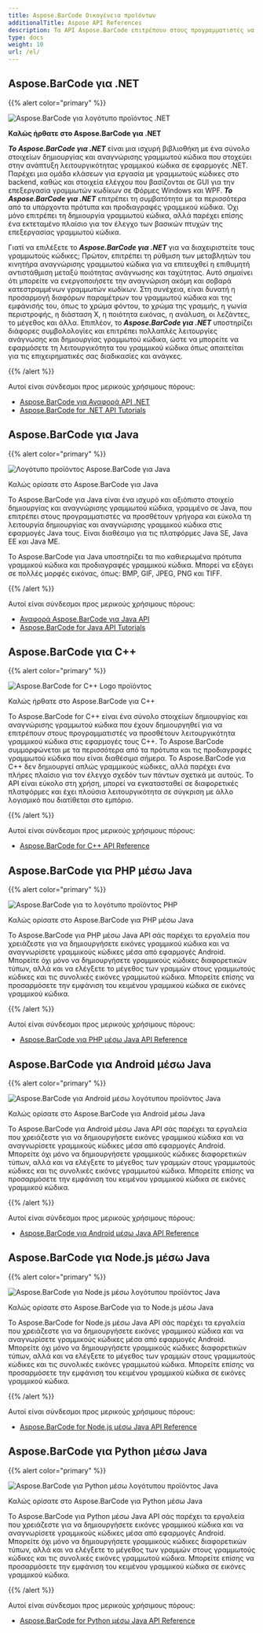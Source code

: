 ```yaml
---
title: Aspose.BarCode Οικογένεια προϊόντων
additionalTitle: Aspose API References
description: Τα API Aspose.BarCode επιτρέπουν στους προγραμματιστές να ελέγχουν και να χειρίζονται λειτουργίες σάρωσης γραμμωτού κώδικα, ανάγνωσης γραμμικού κώδικα και σάρωσης qr . Παρέχει μια ομάδα κλάσεων για εργασία με γραμμωτούς κώδικες στο backend, καθώς και στοιχεία ελέγχου που βασίζονται σε GUI για την επεξεργασία γραμμωτών κωδίκων. Διατίθεται δωρεάν έκδοση αξιολόγησης.
type: docs
weight: 10
url: /el/
---
```


## Aspose.BarCode για .NET

{{% alert color="primary" %}} 

![Aspose.BarCode για λογότυπο προϊόντος .NET](../home_1.png)

**Καλώς ήρθατε στο Aspose.BarCode για .NET**

***Το Aspose.BarCode για .NET*** είναι μια ισχυρή βιβλιοθήκη με ένα σύνολο στοιχείων δημιουργίας και αναγνώρισης γραμμωτού κώδικα που στοχεύει στην ανάπτυξη λειτουργικότητας γραμμικού κώδικα σε εφαρμογές .NET. Παρέχει μια ομάδα κλάσεων για εργασία με γραμμωτούς κώδικες στο backend, καθώς και στοιχεία ελέγχου που βασίζονται σε GUI για την επεξεργασία γραμμωτών κωδίκων σε Φόρμες Windows και WPF. ***Το Aspose.BarCode για .NET*** επιτρέπει τη συμβατότητα με τα περισσότερα από τα υπάρχοντα πρότυπα και προδιαγραφές γραμμικού κώδικα. Όχι μόνο επιτρέπει τη δημιουργία γραμμωτού κώδικα, αλλά παρέχει επίσης ένα εκτεταμένο πλαίσιο για τον έλεγχο των βασικών πτυχών της επεξεργασίας γραμμωτού κώδικα.

Γιατί να επιλέξετε το ***Aspose.BarCode για .NET*** για να διαχειριστείτε τους γραμμωτούς κώδικες; Πρώτον, επιτρέπει τη ρύθμιση των μεταβλητών του κινητήρα αναγνώρισης γραμμωτού κώδικα για να επιτευχθεί η επιθυμητή αντιστάθμιση μεταξύ ποιότητας ανάγνωσης και ταχύτητας. Αυτό σημαίνει ότι μπορείτε να ενεργοποιήσετε την αναγνώριση ακόμη και σοβαρά κατεστραμμένων γραμμωτών κωδίκων.
Στη συνέχεια, είναι δυνατή η προσαρμογή διαφόρων παραμέτρων του γραμμωτού κώδικα και της εμφάνισής του, όπως το χρώμα φόντου, το χρώμα της γραμμής, η γωνία περιστροφής, η διάσταση Χ, η ποιότητα εικόνας, η ανάλυση, οι λεζάντες, το μέγεθος και άλλα.
Επιπλέον, το ***Aspose.BarCode για .NET*** υποστηρίζει διάφορες συμβολολογίες και επιτρέπει πολλαπλές λειτουργίες ανάγνωσης και δημιουργίας γραμμωτού κώδικα, ώστε να μπορείτε να εφαρμόσετε τη λειτουργικότητα του γραμμικού κώδικα όπως απαιτείται για τις επιχειρηματικές σας διαδικασίες και ανάγκες.

{{% /alert %}} 

Αυτοί είναι σύνδεσμοι προς μερικούς χρήσιμους πόρους:
- [Aspose.BarCode για Αναφορά API .NET](/barcode/el/net/)
- [Aspose.BarCode for .NET API Tutorials](/tutorials/barcode/net/)


## Aspose.BarCode για Java

{{% alert color="primary" %}}

![Λογότυπο προϊόντος Aspose.BarCode για Java](../home_2.png)

Καλώς ορίσατε στο Aspose.BarCode για Java

Το Aspose.BarCode για Java είναι ένα ισχυρό και αξιόπιστο στοιχείο δημιουργίας και αναγνώρισης γραμμωτού κώδικα, γραμμένο σε Java, που επιτρέπει στους προγραμματιστές να προσθέτουν γρήγορα και εύκολα τη λειτουργία δημιουργίας και αναγνώρισης γραμμικού κώδικα στις εφαρμογές Java τους. Είναι διαθέσιμο για τις πλατφόρμες Java SE, Java EE και Java ME.

Το Aspose.BarCode για Java υποστηρίζει τα πιο καθιερωμένα πρότυπα γραμμικού κώδικα και προδιαγραφές γραμμικού κώδικα. Μπορεί να εξάγει σε πολλές μορφές εικόνας, όπως: BMP, GIF, JPEG, PNG και TIFF.

{{% /alert %}} 

Αυτοί είναι σύνδεσμοι προς μερικούς χρήσιμους πόρους:
- [Αναφορά Aspose.BarCode για Java API](/barcode/java/)
- [Aspose.BarCode for Java API Tutorials](/tutorials/barcode/java/)


## Aspose.BarCode για C++
{{% alert color="primary" %}}

![Aspose.BarCode for C++ Logo προϊόντος](../home_3.png)

Καλώς ήρθατε στο Aspose.BarCode για C++

Το Aspose.BarCode for C++ είναι ένα σύνολο στοιχείων δημιουργίας και αναγνώρισης γραμμωτού κώδικα που έχουν δημιουργηθεί για να επιτρέπουν στους προγραμματιστές να προσθέτουν λειτουργικότητα γραμμικού κώδικα στις εφαρμογές τους C++. Το Aspose.BarCode συμμορφώνεται με τα περισσότερα από τα πρότυπα και τις προδιαγραφές γραμμωτού κώδικα που είναι διαθέσιμα σήμερα. Το Aspose.BarCode για C++ δεν δημιουργεί απλώς γραμμικούς κώδικες, αλλά παρέχει ένα πλήρες πλαίσιο για τον έλεγχο σχεδόν των πάντων σχετικά με αυτούς. Το API είναι εύκολο στη χρήση, μπορεί να εγκατασταθεί σε διαφορετικές πλατφόρμες και έχει πλούσια λειτουργικότητα σε σύγκριση με άλλο λογισμικό που διατίθεται στο εμπόριο.

{{% /alert %}} 

Αυτοί είναι σύνδεσμοι προς μερικούς χρήσιμους πόρους:
- [Aspose.BarCode for C++ API Reference](/barcode/cpp/)

## Aspose.BarCode για PHP μέσω Java
{{% alert color="primary" %}}

![Aspose.BarCode για το λογότυπο προϊόντος PHP](../home_4.png)

Καλώς ορίσατε στο Aspose.BarCode για PHP μέσω Java

Το Aspose.BarCode για PHP μέσω Java API σάς παρέχει τα εργαλεία που χρειάζεστε για να δημιουργήσετε εικόνες γραμμικού κώδικα και να αναγνωρίσετε γραμμικούς κώδικες μέσα από εφαρμογές Android. Μπορείτε όχι μόνο να δημιουργήσετε γραμμικούς κώδικες διαφορετικών τύπων, αλλά και να ελέγξετε το μέγεθος των γραμμών στους γραμμωτούς κώδικες και τις συνολικές εικόνες γραμμωτού κώδικα. Μπορείτε επίσης να προσαρμόσετε την εμφάνιση του κειμένου γραμμικού κώδικα σε εικόνες γραμμικού κώδικα.

{{% /alert %}} 

Αυτοί είναι σύνδεσμοι προς μερικούς χρήσιμους πόρους:
- [Aspose.BarCode για PHP μέσω Java API Reference](/barcode/php/)


## Aspose.BarCode για Android μέσω Java
{{% alert color="primary" %}}

![Aspose.BarCode για Android μέσω λογότυπου προϊόντος Java](../home_5.png)

Καλώς ορίσατε στο Aspose.BarCode για Android μέσω Java

Το Aspose.BarCode για Android μέσω Java API σάς παρέχει τα εργαλεία που χρειάζεστε για να δημιουργήσετε εικόνες γραμμικού κώδικα και να αναγνωρίσετε γραμμικούς κώδικες μέσα από εφαρμογές Android. Μπορείτε όχι μόνο να δημιουργήσετε γραμμικούς κώδικες διαφορετικών τύπων, αλλά και να ελέγξετε το μέγεθος των γραμμών στους γραμμωτούς κώδικες και τις συνολικές εικόνες γραμμωτού κώδικα. Μπορείτε επίσης να προσαρμόσετε την εμφάνιση του κειμένου γραμμικού κώδικα σε εικόνες γραμμικού κώδικα.

{{% /alert %}} 

Αυτοί είναι σύνδεσμοι προς μερικούς χρήσιμους πόρους:

- [Aspose.BarCode για Android μέσω Java API Reference](/barcode/androidjava/)

## Aspose.BarCode για Node.js μέσω Java
{{% alert color="primary" %}}

![Aspose.BarCode για Node.js μέσω λογότυπου προϊόντος Java](../home_6.png)

Καλώς ορίσατε στο Aspose.BarCode για το Node.js μέσω Java

Το Aspose.BarCode for Node.js μέσω Java API σάς παρέχει τα εργαλεία που χρειάζεστε για να δημιουργήσετε εικόνες γραμμικού κώδικα και να αναγνωρίσετε γραμμικούς κώδικες μέσα από εφαρμογές Android. Μπορείτε όχι μόνο να δημιουργήσετε γραμμικούς κώδικες διαφορετικών τύπων, αλλά και να ελέγξετε το μέγεθος των γραμμών στους γραμμωτούς κώδικες και τις συνολικές εικόνες γραμμωτού κώδικα. Μπορείτε επίσης να προσαρμόσετε την εμφάνιση του κειμένου γραμμικού κώδικα σε εικόνες γραμμικού κώδικα.

{{% /alert %}} 

Αυτοί είναι σύνδεσμοι προς μερικούς χρήσιμους πόρους:
- [Aspose.BarCode for Node.js μέσω Java API Reference](/barcode/nodejs/)

## Aspose.BarCode για Python μέσω Java
{{% alert color="primary" %}}

![Aspose.BarCode για Python μέσω λογότυπου προϊόντος Java](../home_7.png)

Καλώς ορίσατε στο Aspose.BarCode για Python μέσω Java

Το Aspose.BarCode για Python μέσω Java API σάς παρέχει τα εργαλεία που χρειάζεστε για να δημιουργήσετε εικόνες γραμμικού κώδικα και να αναγνωρίσετε γραμμικούς κώδικες μέσα από εφαρμογές Android. Μπορείτε όχι μόνο να δημιουργήσετε γραμμικούς κώδικες διαφορετικών τύπων, αλλά και να ελέγξετε το μέγεθος των γραμμών στους γραμμωτούς κώδικες και τις συνολικές εικόνες γραμμωτού κώδικα. Μπορείτε επίσης να προσαρμόσετε την εμφάνιση του κειμένου γραμμικού κώδικα σε εικόνες γραμμικού κώδικα.

{{% /alert %}} 

Αυτοί είναι σύνδεσμοι προς μερικούς χρήσιμους πόρους:
- [Aspose.BarCode for Python μέσω Java API Reference](/barcode/python-java/)